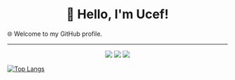 <h1 align="center">👋 Hello, I'm Ucef!</h1>

🌐 Welcome to my GitHub profile. 

---
<p align="center">
    <a href="https://www.linkedin.com/in/youssef-sahih/"><img src="https://img.shields.io/badge/linkedin-%230177B5?style=flat&logo=linkedin&logoColor=white"/></a>
    <a href="https://www.instagram.com/uc3f.02/"><img src="https://img.shields.io/badge/instagram-%23E4415F?style=flat&logo=instagram&logoColor=white"/></a>
    <a href="https://twitter.com/uc3f02"><img src="https://img.shields.io/badge/twitter-%231FA1F1?style=flat&logo=twitter&logoColor=white"/></a>
  </p>
  
   <!--<p align="center"> <img src="https://github-readme-stats.vercel.app/api/top-langs/?username=ysahih&layout=compact&theme=radical" alt="ysahih" /> </p><br/>-->
   [![Top Langs](https://github-readme-stats.vercel.app/api/top-langs/?username=ysahih&exclude_repo=coworkinn-deploy,portfolio-deploy,watch-ecommerce,photography-portfolio,web-projects&langs_count=18&theme=radical)](https://github.com/anuraghazra/github-readme-stats)

